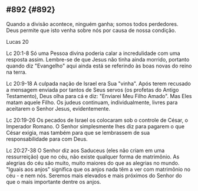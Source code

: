 ## #892 {#892}

Quando a divisão acontece, ninguém ganha; somos todos perdedores. Deus permite que isto venha sobre nós por causa de nossa condição.

Lucas 20

Lc 20:1-8 Só uma Pessoa divina poderia calar a incredulidade com uma resposta assim. Lembre-se de que Jesus não tinha ainda morrido, portanto quando diz &quot;Evangelho&quot; aqui ainda está se referindo às boas novas do reino na terra.

Lc 20:9-18 A culpada nação de Israel era Sua &quot;vinha&quot;. Após terem recusado a mensagem enviada por tantos de Seus servos (os profetas do Antigo Testamento), Deus olha para cá e diz: &quot;Enviarei Meu Filho Amado&quot;. Mas Eles matam aquele Filho. Os judeus continuam, individualmente, livres para aceitarem o Senhor Jesus, evidentemente.

Lc 20:19-26 Os pecados de Israel os colocaram sob o controle de César, o Imperador Romano. O Senhor simplesmente lhes diz para pagarem o que César exigia, mas também para que se lembrassem de sua responsabilidade para com Deus.

Lc 20:27-38 O Senhor diz aos Saduceus (eles não criam em uma ressurreição) que no céu, não existe qualquer forma de matrimônio. As alegrias do céu são muito, muito maiores do que as alegrias no mundo. &quot;Iguais aos anjos&quot; significa que os anjos nada têm a ver com matrimônio no céu - e nem nós. Seremos mais elevados e mais próximos do Senhor do que o mais importante dentre os anjos.